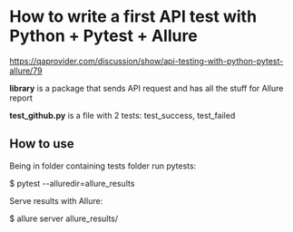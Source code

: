 # How to write a first API test with Python + Pytest + Allure
https://qaprovider.com/discussion/show/api-testing-with-python-pytest-allure/79

**library** is a package that sends API request and has all the stuff for Allure report

**test_github.py** is a file with 2 tests: test_success, test_failed

## How to use ##

Being in folder containing tests folder run pytests:

$ pytest --alluredir=allure_results

Serve results with Allure:

$ allure server allure_results/ 
 